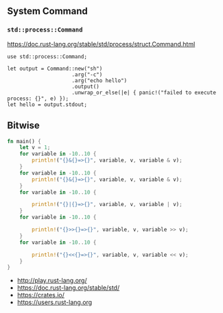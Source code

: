 ## System Command

### `std::process::Command` 

https://doc.rust-lang.org/stable/std/process/struct.Command.html

```
use std::process::Command;

let output = Command::new("sh")
                     .arg("-c")
                     .arg("echo hello")
                     .output()
                     .unwrap_or_else(|e| { panic!("failed to execute process: {}", e) });
let hello = output.stdout;
```
## Bitwise

```rust
fn main() {
    let v = 1;
    for variable in -10..10 {
        println!("{}&{}=>{}", variable, v, variable & v);
    }
    for variable in -10..10 {
        println!("{}&{}=>{}", variable, v, variable & v);
    }
    for variable in -10..10 {

        println!("{}|{}=>{}", variable, v, variable | v);
    }
    for variable in -10..10 {

        println!("{}>>{}=>{}", variable, v, variable >> v);
    }
    for variable in -10..10 {

        println!("{}<<{}=>{}", variable, v, variable << v);
    }
}

```


- http://play.rust-lang.org/
- https://doc.rust-lang.org/stable/std/
- https://crates.io/
- https://users.rust-lang.org